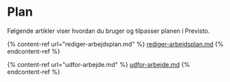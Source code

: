 # Plan

Følgende artikler viser hvordan du bruger og tilpasser planen i Previsto.

{% content-ref url="rediger-arbejdsplan.md" %}
[rediger-arbejdsplan.md](rediger-arbejdsplan.md)
{% endcontent-ref %}

{% content-ref url="udfor-arbejde.md" %}
[udfor-arbejde.md](udfor-arbejde.md)
{% endcontent-ref %}
